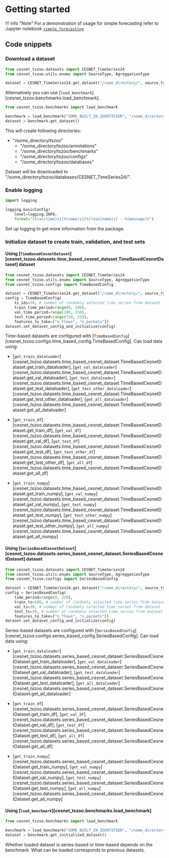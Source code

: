 # Getting started

!!! info "Note"
    For a demonstration of usage for simple forecasting refer to Jupyter notebook [`simple_forecasting`](https://github.com/CESNET/cesnet-tszoo/blob/main/tutorial_notebooks/simple_forecasting.ipynb)

## Code snippets

### Download a dataset
```python
from cesnet_tszoo.datasets import CESNET_TimeSeries24
from cesnet_tszoo.utils.enums import SourceType, AgreggationType

dataset = CESNET_TimeSeries24.get_dataset("/some_directory/", source_type=SourceType.INSTITUTIONS, aggregation=AgreggationType.AGG_1_DAY, is_series_based=False)
```

Alternatively you can use [`load_benchmark`][cesnet_tszoo.benchmarks.load_benchmark].

```python
from cesnet_tszoo.benchmarks import load_benchmark

benchmark = load_benchmark("SOME_BUILT_IN_IDENTIFIER", "/some_directory/")
dataset = benchmark.get_dataset()
```

This will create following directories:

- "/some_directory/tszoo"
    - "/some_directory/tszoo/annotations"
    - "/some_directory/tszoo/benchmarks"
    - "/some_directory/tszoo/configs"
    - "/some_directory/tszoo/databases"

Dataset will be downloaded to "/some_directory/tszoo/databases/CESNET_TimeSeries24/".

### Enable logging
```python
import logging

logging.basicConfig(
    level=logging.INFO,
    format="[%(asctime)s][%(name)s][%(levelname)s] - %(message)s")
```
Set up logging to get more information from the package.

### Initialize dataset to create train, validation, and test sets

#### Using [`TimeBasedCesnetDataset`][cesnet_tszoo.datasets.time_based_cesnet_dataset.TimeBasedCesnetDataset] dataset
```python
from cesnet_tszoo.datasets import CESNET_TimeSeries24
from cesnet_tszoo.utils.enums import SourceType, AgreggationType
from cesnet_tszoo.configs import TimeBasedConfig

dataset = CESNET_TimeSeries24.get_dataset("/some_directory/", source_type=SourceType.INSTITUTIONS, aggregation=AgreggationType.AGG_1_DAY, is_series_based=False)
config = TimeBasedConfig(
    ts_ids=50, # number of randomly selected time series from dataset
    train_time_period=range(0, 100), 
    val_time_period=range(100, 150), 
    test_time_period=range(150, 250), 
    features_to_take=["n_flows", "n_packets"])
dataset.set_dataset_config_and_initialize(config)
```
Time-based datasets are configured with [`TimeBasedConfig`][cesnet_tszoo.configs.time_based_config.TimeBasedConfig].
Can load data using:

- [`get_train_dataloader`][cesnet_tszoo.datasets.time_based_cesnet_dataset.TimeBasedCesnetDataset.get_train_dataloader], [`get_val_dataloader`][cesnet_tszoo.datasets.time_based_cesnet_dataset.TimeBasedCesnetDataset.get_val_dataloader], [`get_test_dataloader`][cesnet_tszoo.datasets.time_based_cesnet_dataset.TimeBasedCesnetDataset.get_test_dataloader], [`get_test_other_dataloader`][cesnet_tszoo.datasets.time_based_cesnet_dataset.TimeBasedCesnetDataset.get_test_other_dataloader], [`get_all_dataloader`][cesnet_tszoo.datasets.time_based_cesnet_dataset.TimeBasedCesnetDataset.get_all_dataloader]

- [`get_train_df`][cesnet_tszoo.datasets.time_based_cesnet_dataset.TimeBasedCesnetDataset.get_train_df], [`get_val_df`][cesnet_tszoo.datasets.time_based_cesnet_dataset.TimeBasedCesnetDataset.get_val_df], [`get_test_df`][cesnet_tszoo.datasets.time_based_cesnet_dataset.TimeBasedCesnetDataset.get_test_df], [`get_test_other_df`][cesnet_tszoo.datasets.time_based_cesnet_dataset.TimeBasedCesnetDataset.get_test_other_df], [`get_all_df`][cesnet_tszoo.datasets.time_based_cesnet_dataset.TimeBasedCesnetDataset.get_all_df]

- [`get_train_numpy`][cesnet_tszoo.datasets.time_based_cesnet_dataset.TimeBasedCesnetDataset.get_train_numpy], [`get_val_numpy`][cesnet_tszoo.datasets.time_based_cesnet_dataset.TimeBasedCesnetDataset.get_val_numpy], [`get_test_numpy`][cesnet_tszoo.datasets.time_based_cesnet_dataset.TimeBasedCesnetDataset.get_test_numpy], [`get_test_other_numpy`][cesnet_tszoo.datasets.time_based_cesnet_dataset.TimeBasedCesnetDataset.get_test_other_numpy], [`get_all_numpy`][cesnet_tszoo.datasets.time_based_cesnet_dataset.TimeBasedCesnetDataset.get_all_numpy]

#### Using [`SeriesBasedCesnetDataset`][cesnet_tszoo.datasets.series_based_cesnet_dataset.SeriesBasedCesnetDataset] dataset
```python
from cesnet_tszoo.datasets import CESNET_TimeSeries24
from cesnet_tszoo.utils.enums import SourceType, AgreggationType
from cesnet_tszoo.configs import SeriesBasedConfig

dataset = CESNET_TimeSeries24.get_dataset("/some_directory/", source_type=SourceType.INSTITUTIONS, aggregation=AgreggationType.AGG_1_DAY, is_series_based=True)
config = SeriesBasedConfig(
    time_period=range(0, 250), 
    train_ts=100, # number of randomly selected time series from dataset
    val_ts=30, # number of randomly selected time series from dataset
    test_ts=20, # number of randomly selected time series from dataset
    features_to_take=["n_flows", "n_packets"])
dataset.set_dataset_config_and_initialize(config)
```
Series-based datasets are configured with [`SeriesBasedConfig`][cesnet_tszoo.configs.series_based_config.SeriesBasedConfig].
Can load data using:

- [`get_train_dataloader`][cesnet_tszoo.datasets.series_based_cesnet_dataset.SeriesBasedCesnetDataset.get_train_dataloader], [`get_val_dataloader`][cesnet_tszoo.datasets.series_based_cesnet_dataset.SeriesBasedCesnetDataset.get_val_dataloader], [`get_test_dataloader`][cesnet_tszoo.datasets.series_based_cesnet_dataset.SeriesBasedCesnetDataset.get_test_dataloader], [`get_all_dataloader`][cesnet_tszoo.datasets.series_based_cesnet_dataset.SeriesBasedCesnetDataset.get_all_dataloader]

- [`get_train_df`][cesnet_tszoo.datasets.series_based_cesnet_dataset.SeriesBasedCesnetDataset.get_train_df], [`get_val_df`][cesnet_tszoo.datasets.series_based_cesnet_dataset.SeriesBasedCesnetDataset.get_val_df], [`get_test_df`][cesnet_tszoo.datasets.series_based_cesnet_dataset.SeriesBasedCesnetDataset.get_test_df], [`get_all_df`][cesnet_tszoo.datasets.series_based_cesnet_dataset.SeriesBasedCesnetDataset.get_all_df]

- [`get_train_numpy`][cesnet_tszoo.datasets.series_based_cesnet_dataset.SeriesBasedCesnetDataset.get_train_numpy], [`get_val_numpy`][cesnet_tszoo.datasets.series_based_cesnet_dataset.SeriesBasedCesnetDataset.get_val_numpy], [`get_test_numpy`][cesnet_tszoo.datasets.series_based_cesnet_dataset.SeriesBasedCesnetDataset.get_test_numpy], [`get_all_numpy`][cesnet_tszoo.datasets.series_based_cesnet_dataset.SeriesBasedCesnetDataset.get_all_numpy]

#### Using [`load_benchmark`][cesnet_tszoo.benchmarks.load_benchmark]
```python
from cesnet_tszoo.benchmarks import load_benchmark

benchmark = load_benchmark("SOME_BUILT_IN_IDENTIFIER", "/some_directory/")
dataset = benchmark.get_initialized_dataset()
```
Whether loaded dataset is series-based or time-based depends on the benchmark. What can be loaded corresponds to previous datasets.